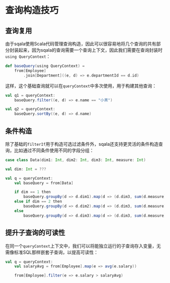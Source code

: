 # 查询构造技巧

## 查询复用

由于sqala使用Scala代码管理查询构造，因此可以很容易地将几个查询的共有部分封装起来，因为sqala的查询需要一个查询上下文，因此我们需要在查询封装时`using QueryContext`：

```scala
def baseQuery(using QueryContext) =
    from[Employee]
        .join[Department]((e, d) => e.departmentId == d.id)
```

这样，这个基础查询就可以在`queryContext`中多次使用，用于构建其他查询：

```scala
val q1 = queryContext:
    baseQuery.filter((e, d) => e.name == "小黑")

val q2 = queryContext:
    baseQuery.sortBy((e, d) => d.name)
```

## 条件构造

除了基础的`filterIf`用于构造可选过滤条件外，sqala还支持更灵活的条件构造查询，比如通过不同条件使用不同的字段分组：

```scala
case class Data(dim1: Int, dim2: Int, dim3: Int, measure: Int)

val dim: Int = ???

val q = queryContext:
    val baseQuery = from[Data]

    if dim == 1 then
        baseQuery.groupBy(d => d.dim1).map(d => (d.dim3, sum(d.measure)))
    else if dim == 2 then
        baseQuery.groupBy(d => d.dim2).map(d => (d.dim3, sum(d.measure)))
    else
        baseQuery.groupBy(d => d.dim3).map(d => (d.dim3, sum(d.measure)))
```

## 提升子查询的可读性

在同一个`queryContext`上下文中，我们可以将能独立运行的子查询存入变量，无需像标准SQL那样嵌套子查询，以提高可读性：

```scala
val q = queryContext:
    val salaryAvg = from[Employee].map(e => avg(e.salary))

    from[Employee].filter(e => e.salary > salaryAvg)
```